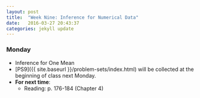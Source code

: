 ```yaml
---
layout: post
title:  "Week Nine: Inference for Numerical Data"
date:   2016-03-27 20:43:37
categories: jekyll update
---
```


### Monday
- Inference for One Mean
- [PS9]({{ site.baseurl }}/problem-sets/index.html) will be collected at the beginning of class next Monday.
- **For next time**:
    - Reading: p. 176-184 (Chapter 4)

<!--
### Tuesday
- <a href = "{{ site.baseurl }}/assets/week-08/roadless_usa.html" target = "_blank">Lab 6: Sampling and Estimation for Proportions</a>


### Wednesday
- The Chi-square Distribution
- **For next time**:
    - Reading: p. 144-149 (Chapter 3)

### Friday
- Testing for Independence in Two-Way Tables
- **For next time**:
    - Reading: p. 163-176 (Chapter 4)
-->